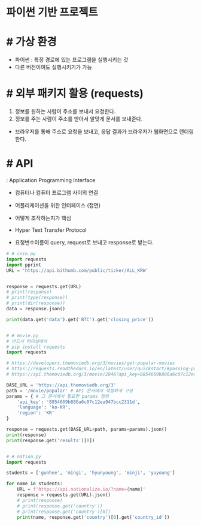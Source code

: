 # 파이썬 기반 프로젝트

# # 가상 환경
- 파이썬 : 특정 경로에 있는 프로그램을 실행시키는 것
- 다른 버전이여도 실행시키기가 가능

# # 외부 패키지 활용 (requests)
1. 정보를 원하는 사람이 주소를 보내서 요청한다.
2. 정보를 주는 사람이 주소를 받아서 알맞게 문서를 보내준다.

- 브라우저를 통해 주소로 요청을 보내고, 응답 결과가 브라우저가 웹화면으로 랜더링 한다.

# # API
 : Application Programming Interface
- 컴퓨터나 컴퓨터 프로그램 사이의 연결
- 어플리케이션을 위한 인터페이스 (접면)

- 어떻게 조작하는지가 핵심

- Hyper Text Transfer Protocol

- 요청변수이름이 query, request로 보내고 response로 받는다.

```python
# # coin.py
import requests
import pprint
URL = 'https://api.bithumb.com/public/ticker/ALL_KRW'


response = requests.get(URL)
# print(response)
# print(type(response))
# print(dir(response))
data = response.json()

print(data.get('data').get('BTC').get('closing_price'))


# # movie.py
# 반드시 터미널에서 
# pip install requests
import requests

# https://developers.themoviedb.org/3/movies/get-popular-movies
# https://requests.readthedocs.io/en/latest/user/quickstart/#passing-parameters-in-urls
# https://api.themoviedb.org/3/movie/2846?api_key=8854669b886a6c07c12ea947bcc2311d

BASE_URL = 'https://api.themoviedb.org/3'
path = '/movie/popular' # API 문서에서 적절하게 구성
params = { # 그 문서에서 필요한 params 정의
    'api_key': '8854669b886a6c07c12ea947bcc2311d',
    'language': 'ko-KR',
    'region': 'KR'
}

response = requests.get(BASE_URL+path, params=params).json()
print(response)
print(response.get('results')[0])


# # nation.py
import requests

students = ['gunhee', 'mingi', 'hyunyoung', 'minji', 'yuyoung']

for name in students:
    URL = f'https://api.nationalize.io/?name={name}'
    response = requests.get(URL).json()
    # print(response)
    # print(response.get('country'))
    # print(response.get('country')[0])
    print(name, response.get('country')[0].get('country_id'))
```